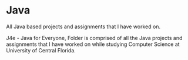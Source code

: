 # Java
All Java based projects and assignments that I have worked on.

J4e - Java for Everyone, Folder is comprised of all the Java projects and assignments that I have worked on while studying Computer Science at University of Central Florida.
